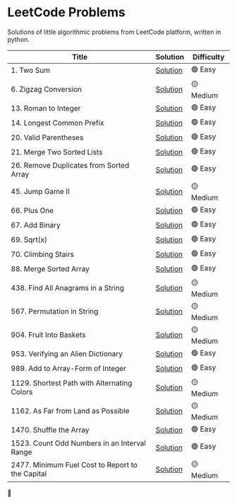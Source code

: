 # LeetCode Problems

Solutions of little algorithmic problems from LeetCode platform, written in python.

|Title|Solution|Difficulty|
|---|---|---|
|1. Two Sum|[Solution](https://github.com/karolrogozinski/LeetCode/tree/main/EASY/1.%20Two%20Sum)| 🟢 Easy |
|6. Zigzag Conversion|[Solution](https://github.com/karolrogozinski/LeetCode/tree/main/MEDIUM/6.%20Zigzag%20Conversion)| 🟡 Medium |
|13. Roman to Integer|[Solution](https://github.com/karolrogozinski/LeetCode/tree/main/EASY/13.%20Roman%20to%20Integer)| 🟢 Easy |
|14. Longest Common Prefix|[Solution](https://github.com/karolrogozinski/LeetCode/tree/main/EASY/14.%20Longest%20Common%20Prefix)| 🟢 Easy |
|20. Valid Parentheses|[Solution](https://github.com/karolrogozinski/LeetCode/tree/main/EASY/20.%20Valid%20Parentheses)| 🟢 Easy |
|21. Merge Two Sorted Lists|[Solution](https://github.com/karolrogozinski/LeetCode/tree/main/EASY/21.%20Merge%20Two%20Sorted%20Lists)| 🟢 Easy |
|26. Remove Duplicates from Sorted Array|[Solution](https://github.com/karolrogozinski/LeetCode/tree/main/EASY/26.%20Remove%20Duplicates%20from%20Sorted%20Array)| 🟢 Easy |
|45. Jump Game II|[Solution](https://github.com/karolrogozinski/LeetCode/tree/main/MEDIUM/45.%20Jump%20Game%20II)| 🟡 Medium |
|66. Plus One|[Solution](https://github.com/karolrogozinski/LeetCode/tree/main/EASY/66.%20Plus%20One)| 🟢 Easy |
|67. Add Binary|[Solution](https://github.com/karolrogozinski/LeetCode/tree/main/EASY/67.%20Add%20Binary)| 🟢 Easy |
|69. Sqrt(x)|[Solution](https://github.com/karolrogozinski/LeetCode/tree/main/EASY/69.%20Sqrt(x))| 🟢 Easy |
|70. Climbing Stairs|[Solution](https://github.com/karolrogozinski/LeetCode/tree/main/EASY/70.%20Climbing%20Stairs)| 🟢 Easy |
|88. Merge Sorted Array|[Solution](https://github.com/karolrogozinski/LeetCode/tree/main/EASY/88.%20Merge%20Sorted%20Array)| 🟢 Easy |
|438. Find All Anagrams in a String|[Solution](https://github.com/karolrogozinski/LeetCode/tree/main/MEDIUM/438.%20Find%20All%20Anagrams%20in%20a%20String)| 🟡 Medium  |
|567. Permutation in String|[Solution](https://github.com/karolrogozinski/LeetCode/tree/main/MEDIUM/567.%20Permutation%20in%20String)| 🟡 Medium |
|904. Fruit Into Baskets|[Solution](https://github.com/karolrogozinski/LeetCode/tree/main/MEDIUM/904.%20Fruit%20Into%20Baskets)| 🟡 Medium |
|953. Verifying an Alien Dictionary|[Solution](https://github.com/karolrogozinski/LeetCode/tree/main/EASY/953.%20Verifying%20an%20Alien%20Dictionary)| 🟢 Easy |
|989. Add to Array-Form of Integer|[Solution](https://github.com/karolrogozinski/LeetCode/tree/main/EASY/989.%20Add%20to%20Array-Form%20of%20Integer)| 🟢 Easy |
|1129. Shortest Path with Alternating Colors|[Solution](https://github.com/karolrogozinski/LeetCode/tree/main/MEDIUM/1129.%20Shortest%20Path%20with%20Alternating%20Colors)| 🟡 Medium |
|1162. As Far from Land as Possible|[Solution](https://github.com/karolrogozinski/LeetCode/tree/main/MEDIUM/1162.%20As%20Far%20from%20Land%20as%20Possible)| 🟡 Medium |
|1470. Shuffle the Array|[Solution](https://github.com/karolrogozinski/LeetCode/tree/main/EASY/1470.%20Shuffle%20the%20Array)| 🟢 Easy |
|1523. Count Odd Numbers in an Interval Range|[Solution](https://github.com/karolrogozinski/LeetCode/tree/main/EASY/1523.%20Count%20Odd%20Numbers%20in%20an%20Interval%20Range)| 🟢 Easy |
|2477. Minimum Fuel Cost to Report to the Capital|[Solution](https://github.com/karolrogozinski/LeetCode/tree/main/MEDIUM/2477.%20Minimum%20Fuel%20Cost%20to%20Report%20to%20the%20Capital)| 🟡 Medium |

🔴
